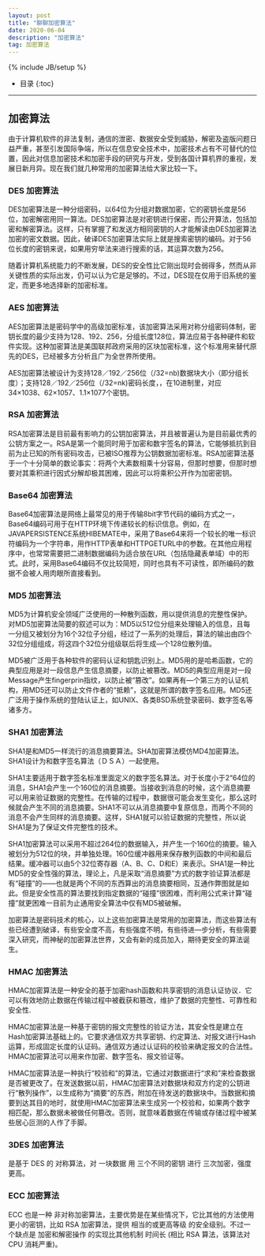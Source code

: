 ```yaml
---
layout: post
title: "聊聊加密算法"
date: 2020-06-04
description: "加密算法"
tag: 加密算法
---
```


{% include JB/setup %}
*  目录
{:toc}

----------

## 加密算法

由于计算机软件的非法复制，通信的泄密、数据安全受到威胁，解密及盗版问题日益严重，甚至引发国际争端，所以在信息安全技术中，加密技术占有不可替代的位置，因此对信息加密技术和加密手段的研究与开发，受到各国计算机界的重视，发展日新月异。现在我们就几种常用的加密算法给大家比较一下。

### DES 加密算法

DES加密算法是一种分组密码，以64位为分组对数据加密，它的密钥长度是56位，加密解密用同一算法。DES加密算法是对密钥进行保密，而公开算法，包括加密和解密算法。这样，只有掌握了和发送方相同密钥的人才能解读由DES加密算法加密的密文数据。因此，破译DES加密算法实际上就是搜索密钥的编码。对于56位长度的密钥来说，如果用穷举法来进行搜索的话，其运算次数为256。

随着计算机系统能力的不断发展，DES的安全性比它刚出现时会弱得多，然而从非关键性质的实际出发，仍可以认为它是足够的。不过，DES现在仅用于旧系统的鉴定，而更多地选择新的加密标准。

### AES 加密算法

AES加密算法是密码学中的高级加密标准，该加密算法采用对称分组密码体制，密钥长度的最少支持为128、192、256，分组长度128位，算法应易于各种硬件和软件实现。这种加密算法是美国联邦政府采用的区块加密标准，这个标准用来替代原先的DES，已经被多方分析且广为全世界所使用。

AES加密算法被设计为支持128／192／256位（/32=nb)数据块大小（即分组长度）；支持128／192／256位（/32=nk)密码长度，，在10进制里，对应34×1038、62×1057、1.1×1077个密钥。

### RSA 加密算法

RSA加密算法是目前最有影响力的公钥加密算法，并且被普遍认为是目前最优秀的公钥方案之一。RSA是第一个能同时用于加密和数宇签名的算法，它能够抵抗到目前为止已知的所有密码攻击，已被ISO推荐为公钥数据加密标准。RSA加密算法基于一个十分简单的数论事实：将两个大素数相乘十分容易，但那时想要，但那时想要对其乘积进行因式分解却极其困难，因此可以将乘积公开作为加密密钥。

### Base64 加密算法

Base64加密算法是网络上最常见的用于传输8bit字节代码的编码方式之一，Base64编码可用于在HTTP环境下传递较长的标识信息。例如，在JAVAPERSISTENCE系统HIBEMATE中，采用了Base64来将一个较长的唯一标识符编码为一个字符串，用作HTTP表单和HTTPGETURL中的参数。在其他应用程序中，也常常需要把二进制数据编码为适合放在URL（包括隐藏表单域）中的形式。此时，采用Base64编码不仅比较简短，同时也具有不可读性，即所编码的数据不会被人用肉眼所直接看到。

### MD5 加密算法

MD5为计算机安全领域广泛使用的一种散列函数，用以提供消息的完整性保护。对MD5加密算法简要的叙述可以为：MD5以512位分组来处理输入的信息，且每一分组又被划分为16个32位子分组，经过了一系列的处理后，算法的输出由四个32位分组组成，将这四个32位分组级联后将生成—个128位散列值。

MD5被广泛用于各种软件的密码认证和钥匙识别上。MD5用的是哈希函数，它的典型应用是对一段信息产生信息摘要，以防止被篡改。MD5的典型应用是对一段Message产生fingerprin指纹，以防止被“篡改”。如果再有—个第三方的认证机构，用MD5还可以防止文件作者的“抵赖”，这就是所谓的数字签名应用。MD5还广泛用于操作系统的登陆认证上，如UNIX、各类BSD系统登录密码、数字签名等诸多方。

### SHA1 加密算法

SHA1是和MD5一样流行的消息摘要算法。SHA加密算法模仿MD4加密算法。SHA1设计为和数字签名算法（ＤＳＡ）一起使用。

SHA1主要适用于数字签名标准里面定义的数字签名算法。对于长度小于2“64位的消息，SHA1会产生一个160位的消息摘要。当接收到消息的时候，这个消息摘要可以用来验证数据的完整性。在传输的过程中，数据很可能会发生变化，那么这时候就会产生不同的消息摘要。SHA1不可以从消息摘要中复原信息，而两个不同的消息不会产生同样的消息摘要。这样，SHA1就可以验证数据的完整性，所以说SHA1是为了保证文件完整性的技术。

SHA1加密算法可以采用不超过264位的数据输入，并产生一个160位的摘要。输入被划分为512位的块，并单独处理。160位缓冲器用来保存散列函数的中间和最后结果。缓冲器可以由5个32位寄存器（A、B、C、D和E）来表示。SHA1是一种比MD5的安全性强的算法，理论上，凡是采取“消息摘要”方式的数字验证算法都是有“碰撞”的——也就是两个不同的东西算出的消息摘要相同，互通作弊图就是如此。但是安全性高的算法要找到指定数据的“碰撞”很困难，而利用公式来计算“碰撞”就更困难一目前为止通用安全算法中仅有MD5被破解。

加密算法是密码技术的核心，以上这些加密算法是常用的加密算法，而这些算法有些已经遭到破译，有些安全度不高，有些强度不明，有些待进—步分析，有些需要深入研究，而神秘的加密算法世界，又会有新的成员加入，期待更安全的算法诞生。

### HMAC 加密算法

HMAC加密算法是一种安全的基于加密hash函数和共享密钥的消息认证协议．它可以有效地防止数据在传输过程中被截获和篡改，维护了数据的完整性、可靠性和安全性.

HMAC加密算法是一种基于密钥的报文完整性的验证方法，其安全性是建立在Hash加密算法基础上的。它要求通信双方共享密钥、约定算法、对报文进行Hash运算，形成固定长度的认证码。通信双方通过认证码的校验来确定报文的合法性。HMAC加密算法可以用来作加密、数字签名、报文验证等。

HMAC加密算法是一种执行“校验和”的算法，它通过对数据进行“求和”来检查数据是否被更改了。在发送数据以前，HMAC加密算法对数据块和双方约定的公钥进行“散列操作”，以生成称为“摘要”的东西，附加在待发送的数据块中。当数据和摘要到达其目的地时，就使用HMAC加密算法来生成另一个校验和，如果两个数字相匹配，那么数据未被做任何篡改。否则，就意味着数据在传输或存储过程中被某些居心叵测的人作了手脚。

### 3DES 加密算法
是基于 DES 的 对称算法，对 一块数据 用 三个不同的密钥 进行 三次加密，强度更高。

### ECC 加密算法
ECC 也是一种 非对称加密算法，主要优势是在某些情况下，它比其他的方法使用 更小的密钥，比如 RSA 加密算法，提供 相当的或更高等级 的安全级别。不过一个缺点是 加密和解密操作 的实现比其他机制 时间长 (相比 RSA 算法，该算法对 CPU 消耗严重)。